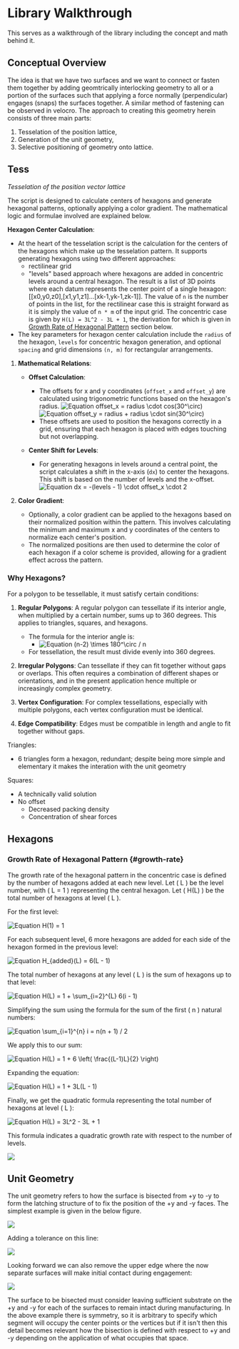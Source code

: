 # Library Walkthrough

This serves as a walkthrough of the library including the concept and math behind it.

## Conceptual Overview

The idea is that we have two surfaces and we want to connect or fasten them together by adding geomtrically interlocking geometry to all or a portion of the surfaces such that applying a force normally (perpendicular) engages (snaps) the surfaces together. A similar method of fastening can be observed in velocro. The approach to creating this geometry herein consists of three main parts:

1. Tesselation of the position lattice,
2. Generation of the unit geometry,
3. Selective positioning of geometry onto lattice.

## Tess

*Tesselation of the position vector lattice*

The script is designed to calculate centers of hexagons and generate hexagonal patterns, optionally applying a color gradient. The mathematical logic and formulae involved are explained below.

**Hexagon Center Calculation**:

- At the heart of the tesselation script is the calculation for the centers of the hexagons which make up the tesselation pattern. It supports generating hexagons using two different approaches:
  - rectilinear grid  
  - "levels" based approach where hexagons are added in concentric levels around a central hexagon.
The result is a list of 3D points where each datum represents the center point of a single hexagon: [[x0,y0,z0],[x1,y1,z1]...[xk-1,yk-1,zk-1]]. The value of `n` is the number of points in the list, for the rectilinear case this is straight forward as it is simply the value of `n * m` of the input grid. The concentric case is given by `H(L) = 3L^2 - 3L + 1`, the derivation for which is given in [Growth Rate of Hexagonal Pattern](#growth-rate) section below.
- The key parameters for hexagon center calculation include the `radius` of the hexagon, `levels` for concentric hexagon generation, and optional `spacing` and grid dimensions `(n, m)` for rectangular arrangements.

1. **Mathematical Relations**:
   - **Offset Calculation**:
     - The offsets for x and y coordinates (`offset_x` and `offset_y`) are calculated using trigonometric functions based on the hexagon's radius.
       ![Equation offset_x = radius \cdot cos(30^\circ)](https://latex.codecogs.com/svg.image?\inline&space;\LARGE&space;\bg{white}{\color{White}offset_x&space;=&space;radius&space;\cdot&space;cos(30^\circ)})
       ![Equation offset_y = radius + radius \cdot sin(30^\circ)](https://latex.codecogs.com/svg.image?\inline&space;\LARGE&space;\bg{white}{\color{White}offset_y&space;=&space;radius&space;&plus;&space;radius&space;\cdot&space;sin(30^\circ)})
     - These offsets are used to position the hexagons correctly in a grid, ensuring that each hexagon is placed with edges touching but not overlapping.

   - **Center Shift for Levels**:
     - For generating hexagons in levels around a central point, the script calculates a shift in the x-axis (`dx`) to center the hexagons. This shift is based on the number of levels and the x-offset.
       ![Equation dx = -(levels - 1) \cdot offset_x \cdot 2](https://latex.codecogs.com/svg.image?\inline&space;\LARGE&space;\bg{white}{\color{White}dx&space;=&space;-(levels&space;-&space;1)&space;\cdot&space;offset_x&space;\cdot&space;2})

2. **Color Gradient**:
   - Optionally, a color gradient can be applied to the hexagons based on their normalized position within the pattern. This involves calculating the minimum and maximum x and y coordinates of the centers to normalize each center's position.
   - The normalized positions are then used to determine the color of each hexagon if a color scheme is provided, allowing for a gradient effect across the pattern.

### Why Hexagons?

For a polygon to be tessellable, it must satisfy certain conditions:

1. **Regular Polygons**: A regular polygon can tessellate if its interior angle, when multiplied by a certain number, sums up to 360 degrees. This applies to triangles, squares, and hexagons.

   - The formula for the interior angle is:
     - ![Equation (n-2) \times 180^\circ / n](https://latex.codecogs.com/svg.image?\inline&space;\LARGE&space;\bg{white}{\color{White}(n-2)&space;\times&space;180^\circ&space;/&space;n})
   - For tessellation, the result must divide evenly into 360 degrees.

2. **Irregular Polygons**: Can tessellate if they can fit together without gaps or overlaps. This often requires a combination of different shapes or orientations, and in the present application hence multiple or increasingly complex geometry.

3. **Vertex Configuration**: For complex tessellations, especially with multiple polygons, each vertex configuration must be identical.

4. **Edge Compatibility**: Edges must be compatible in length and angle to fit together without gaps.

Triangles:

- 6 triangles form a hexagon, redundant; despite being more simple and elementary it makes the interation with the unit geometry

Squares:

- A technically valid solution
- No offset
  - Decreased packing density
  - Concentration of shear forces

Hexagons
-

### Growth Rate of Hexagonal Pattern {#growth-rate}

The growth rate of the hexagonal pattern in the concentric case is defined by the number of hexagons added at each new level. Let \( L \) be the level number, with \( L = 1 \) representing the central hexagon. Let \( H(L) \) be the total number of hexagons at level \( L \).

For the first level:

![Equation H(1) = 1](https://latex.codecogs.com/svg.image?\inline&space;\LARGE&space;\bg{white}{\color{White}H(1)&space;=&space;1})

For each subsequent level, 6 more hexagons are added for each side of the hexagon formed in the previous level:

![Equation H_{added}(L) = 6(L - 1)](https://latex.codecogs.com/svg.image?\inline&space;\LARGE&space;\bg{white}{\color{White}H_{\text{added}}(L)&space;=&space;6(L&space;-&space;1)})

The total number of hexagons at any level \( L \) is the sum of hexagons up to that level:

![Equation H(L) = 1 + \sum_{i=2}^{L} 6(i - 1)](https://latex.codecogs.com/svg.image?\inline&space;\LARGE&space;\bg{white}{\color{White}H(L)&space;=&space;1&space;&plus;&space;\sum_{i=2}^{L}&space;6(i&space;-&space;1)})

Simplifying the sum using the formula for the sum of the first \( n \) natural numbers:

![Equation \sum_{i=1}^{n} i = n(n + 1) / 2](https://latex.codecogs.com/svg.image?\inline&space;\LARGE&space;\bg{white}{\color{White}\sum_{i=1}^{n}&space;i&space;=&space;\frac{n(n&space;&plus;&space;1)}{2}})

We apply this to our sum:

![Equation H(L) = 1 + 6 \left( \frac{(L-1)L}{2} \right)](https://latex.codecogs.com/svg.image?\inline&space;\LARGE&space;\bg{white}{\color{White}H(L)&space;=&space;1&space;&plus;&space;6&space;\left(&space;\frac{(L-1)L}{2}&space;\right)})

Expanding the equation:

![Equation H(L) = 1 + 3L(L - 1)](https://latex.codecogs.com/svg.image?\inline&space;\LARGE&space;\bg{white}{\color{White}H(L)&space;=&space;1&space;&plus;&space;3L(L&space;-&space;1)})

Finally, we get the quadratic formula representing the total number of hexagons at level \( L \):

![Equation H(L) = 3L^2 - 3L + 1](https://latex.codecogs.com/svg.image?\inline&space;\LARGE&space;\bg{white}{\color{White}H(L)&space;=&space;3L^2&space;-&space;3L&space;&plus;&space;1})

This formula indicates a quadratic growth rate with respect to the number of levels.

![](hexagons_3levels.png)

## Unit Geometry

The unit geometry refers to how the surface is bisected from +y to -y to form the latching structure of to fix the position of the +y and -y faces. The simplest example is given in the below figure.

![](unit1.png)

Adding a tolerance on this line:

![](unit2.png)

Looking forward we can also remove the upper edge where the now separate surfaces will make initial contact during engagement:

![](unit3.png)

The surface to be bisected must consider leaving sufficient substrate on the +y and -y for each of the surfaces to remain intact during manufacturing. In the above example there is symmetry, so it is arbitrary to specify which segment will occupy the center points or the vertices but if it isn't then this detail becomes relevant how the bisection is defined with respect to +y and -y depending on the application of what occupies that space.
